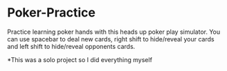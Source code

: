 # Poker-Practice
 Practice learning poker hands with this heads up poker play simulator. You can use spacebar to deal new cards, right shift to hide/reveal your cards and left shift to hide/reveal opponents cards.
 
 *This was a solo project so I did everything myself

